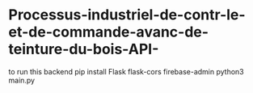# Processus-industriel-de-contr-le-et-de-commande-avanc-de-teinture-du-bois-API-

to run this backend
pip install Flask flask-cors firebase-admin
python3 main.py

